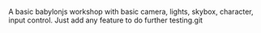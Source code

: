 A basic babylonjs workshop with basic camera, lights, skybox, character, input control. Just add any feature to do further testing.git